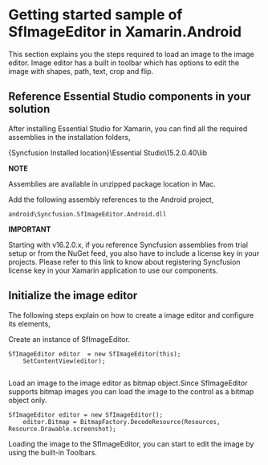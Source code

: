 # Getting started sample of SfImageEditor in Xamarin.Android

This section explains you the steps required to load an image to the image editor. Image editor has a built in toolbar which has options to edit the image with shapes, path, text, crop and flip.

## Reference Essential Studio components in your solution
After installing Essential Studio for Xamarin, you can find all the required assemblies in the installation folders,

{Syncfusion Installed location}\Essential Studio\15.2.0.40\lib

**NOTE**

Assemblies are available in unzipped package location in Mac.

Add the following assembly references to the Android project,

`android\Syncfusion.SfImageEditor.Android.dll`

**IMPORTANT**

Starting with v16.2.0.x, if you reference Syncfusion assemblies from trial setup or from the NuGet feed, you also have to include a license key in your projects. Please refer to this link to know about registering Syncfusion license key in your Xamarin application to use our components.

## Initialize the image editor

The following steps explain on how to create a image editor and configure its elements,

Create an instance of SfImageEditor.
```
SfImageEditor editor  = new SfImageEditor(this);
    SetContentView(editor);
    
```
    
Load an image to the image editor as bitmap object.Since SfImageEditor supports bitmap images you can load the image to the control as a bitmap object only.
```
SfImageEditor editor = new SfImageEditor();
    editor.Bitmap = BitmapFactory.DecodeResource(Resources, Resource.Drawable.screenshot);
```  
Loading the image to the SfImageEditor, you can start to edit the image by using the built-in Toolbars.

[](gettingstarted.png)

